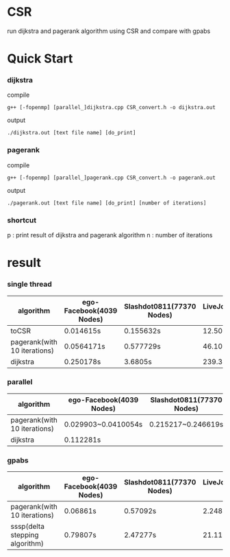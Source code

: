 # CSR
run dijkstra and pagerank algorithm using CSR and compare with gpabs   
# Quick Start   
### dijkstra
compile
```
g++ [-fopenmp] [parallel_]dijkstra.cpp CSR_convert.h -o dijkstra.out
```
output
```
./dijkstra.out [text file name] [do_print]
```
### pagerank
compile
```
g++ [-fopenmp] [parallel_]pagerank.cpp CSR_convert.h -o pagerank.out
```
output
```
./pagerank.out [text file name] [do_print] [number of iterations]
```
### shortcut
p   :  print result of dijkstra and pagerank algorithm
n   :  number of iterations

# result   
### single thread   
algorithm|ego-Facebook(4039 Nodes)|Slashdot0811(77370 Nodes)|LiveJournal(4847571 Nodes)    
---|---|---|---|
toCSR|0.014615s|0.155632s|12.5018s   
pagerank(with 10 iterations)|0.0564171s|0.577729s|46.107s
dijkstra|0.250178s|3.6805s|239.351s  

### parallel
algorithm|ego-Facebook(4039 Nodes)|Slashdot0811(77370 Nodes)|LiveJournal(4847571 Nodes)    
---|---|---|---|
pagerank(with 10 iterations)|0.029903~0.0410054s|0.215217~0.246619s|17.5329s
dijkstra|0.112281s|

### gpabs
algorithm|ego-Facebook(4039 Nodes)|Slashdot0811(77370 Nodes)|LiveJournal(4847571 Nodes)    
---|---|---|---|   
pagerank(with 10 iterations)|0.06861s|0.57092s|2.24845s
sssp(delta stepping algorithm)|0.79807s|2.47277s|21.11190s  
